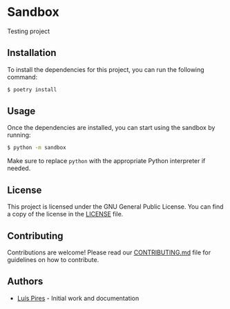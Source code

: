 # Sandbox

Testing project

## Installation

To install the dependencies for this project, you can run the following command:

```bash
$ poetry install
```

## Usage

Once the dependencies are installed, you can start using the sandbox by running:

```bash
$ python -m sandbox
```

Make sure to replace `python` with the appropriate Python interpreter if needed.

## License

This project is licensed under the GNU General Public License. You can find a copy of the license in the [LICENSE](LICENSE) file.

## Contributing

Contributions are welcome! Please read our [CONTRIBUTING.md](docs/CONTRIBUTING.md) file for guidelines on how to contribute.

## Authors

- [Luís Pires](https://github.com/lupirex) - Initial work and documentation
